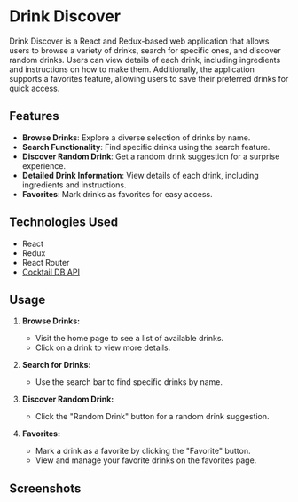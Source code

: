 # Drink Discover

Drink Discover is a React and Redux-based web application that allows users to browse a variety of drinks, search for specific ones, and discover random drinks. Users can view details of each drink, including ingredients and instructions on how to make them. Additionally, the application supports a favorites feature, allowing users to save their preferred drinks for quick access.

## Features

- **Browse Drinks**: Explore a diverse selection of drinks by name.
- **Search Functionality**: Find specific drinks using the search feature.
- **Discover Random Drink**: Get a random drink suggestion for a surprise experience.
- **Detailed Drink Information**: View details of each drink, including ingredients and instructions.
- **Favorites**: Mark drinks as favorites for easy access.

## Technologies Used

- React
- Redux
- React Router
- [Cocktail DB API](https://www.thecocktaildb.com/api.php)

## Usage

1. **Browse Drinks:**
   - Visit the home page to see a list of available drinks.
   - Click on a drink to view more details.

2. **Search for Drinks:**
   - Use the search bar to find specific drinks by name.

3. **Discover Random Drink:**
   - Click the "Random Drink" button for a random drink suggestion.

4. **Favorites:**
   - Mark a drink as a favorite by clicking the "Favorite" button.
   - View and manage your favorite drinks on the favorites page.

## Screenshots